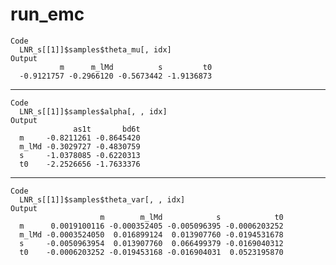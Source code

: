 # run_emc

    Code
      LNR_s[[1]]$samples$theta_mu[, idx]
    Output
               m      m_lMd          s         t0 
      -0.9121757 -0.2966120 -0.5673442 -1.9136873 

---

    Code
      LNR_s[[1]]$samples$alpha[, , idx]
    Output
                  as1t       bd6t
      m     -0.8211261 -0.8645420
      m_lMd -0.3029727 -0.4830759
      s     -1.0378085 -0.6220313
      t0    -2.2526656 -1.7633376

---

    Code
      LNR_s[[1]]$samples$theta_var[, , idx]
    Output
                        m        m_lMd            s            t0
      m      0.0019100116 -0.000352405 -0.005096395 -0.0006203252
      m_lMd -0.0003524050  0.016899124  0.013907760 -0.0194531678
      s     -0.0050963954  0.013907760  0.066499379 -0.0169040312
      t0    -0.0006203252 -0.019453168 -0.016904031  0.0523195870

